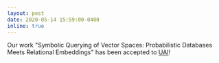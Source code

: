 ```yaml
---
layout: post
date: 2020-05-14 15:59:00-0400
inline: true
---
```


Our work "Symbolic Querying of Vector Spaces: Probabilistic Databases Meets Relational
Embeddings" has been accepted to [UAI](http://www.auai.org/uai2020/)!
